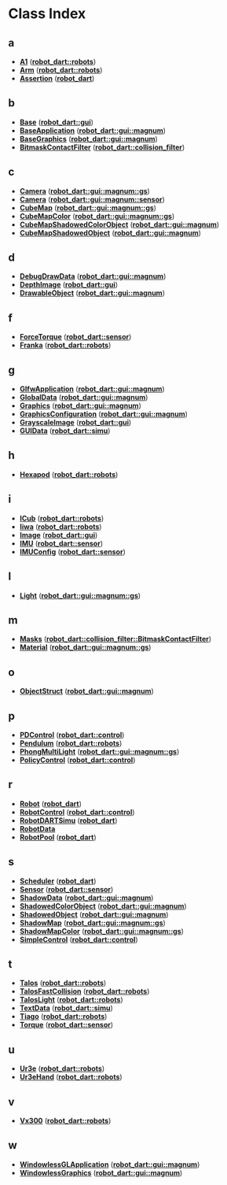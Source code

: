 
# Class Index


## a

* [**A1**](classrobot__dart_1_1robots_1_1A1.md)
([**robot\_dart::robots**](namespacerobot__dart_1_1robots.md))
* [**Arm**](classrobot__dart_1_1robots_1_1Arm.md)
([**robot\_dart::robots**](namespacerobot__dart_1_1robots.md))
* [**Assertion**](classrobot__dart_1_1Assertion.md)
([**robot\_dart**](namespacerobot__dart.md))


## b

* [**Base**](classrobot__dart_1_1gui_1_1Base.md)
([**robot\_dart::gui**](namespacerobot__dart_1_1gui.md))
* [**BaseApplication**](classrobot__dart_1_1gui_1_1magnum_1_1BaseApplication.md)
([**robot\_dart::gui::magnum**](namespacerobot__dart_1_1gui_1_1magnum.md))
* [**BaseGraphics**](classrobot__dart_1_1gui_1_1magnum_1_1BaseGraphics.md)
([**robot\_dart::gui::magnum**](namespacerobot__dart_1_1gui_1_1magnum.md))
* [**BitmaskContactFilter**](classrobot__dart_1_1collision__filter_1_1BitmaskContactFilter.md)
([**robot\_dart::collision\_filter**](namespacerobot__dart_1_1collision__filter.md))


## c

* [**Camera**](classrobot__dart_1_1gui_1_1magnum_1_1gs_1_1Camera.md)
([**robot\_dart::gui::magnum::gs**](namespacerobot__dart_1_1gui_1_1magnum_1_1gs.md))
* [**Camera**](classrobot__dart_1_1gui_1_1magnum_1_1sensor_1_1Camera.md)
([**robot\_dart::gui::magnum::sensor**](namespacerobot__dart_1_1gui_1_1magnum_1_1sensor.md))
* [**CubeMap**](classrobot__dart_1_1gui_1_1magnum_1_1gs_1_1CubeMap.md)
([**robot\_dart::gui::magnum::gs**](namespacerobot__dart_1_1gui_1_1magnum_1_1gs.md))
* [**CubeMapColor**](classrobot__dart_1_1gui_1_1magnum_1_1gs_1_1CubeMapColor.md)
([**robot\_dart::gui::magnum::gs**](namespacerobot__dart_1_1gui_1_1magnum_1_1gs.md))
* [**CubeMapShadowedColorObject**](classrobot__dart_1_1gui_1_1magnum_1_1CubeMapShadowedColorObject.md)
([**robot\_dart::gui::magnum**](namespacerobot__dart_1_1gui_1_1magnum.md))
* [**CubeMapShadowedObject**](classrobot__dart_1_1gui_1_1magnum_1_1CubeMapShadowedObject.md)
([**robot\_dart::gui::magnum**](namespacerobot__dart_1_1gui_1_1magnum.md))


## d

* [**DebugDrawData**](structrobot__dart_1_1gui_1_1magnum_1_1DebugDrawData.md)
([**robot\_dart::gui::magnum**](namespacerobot__dart_1_1gui_1_1magnum.md))
* [**DepthImage**](structrobot__dart_1_1gui_1_1DepthImage.md)
([**robot\_dart::gui**](namespacerobot__dart_1_1gui.md))
* [**DrawableObject**](classrobot__dart_1_1gui_1_1magnum_1_1DrawableObject.md)
([**robot\_dart::gui::magnum**](namespacerobot__dart_1_1gui_1_1magnum.md))


## f

* [**ForceTorque**](classrobot__dart_1_1sensor_1_1ForceTorque.md)
([**robot\_dart::sensor**](namespacerobot__dart_1_1sensor.md))
* [**Franka**](classrobot__dart_1_1robots_1_1Franka.md)
([**robot\_dart::robots**](namespacerobot__dart_1_1robots.md))


## g

* [**GlfwApplication**](classrobot__dart_1_1gui_1_1magnum_1_1GlfwApplication.md)
([**robot\_dart::gui::magnum**](namespacerobot__dart_1_1gui_1_1magnum.md))
* [**GlobalData**](structrobot__dart_1_1gui_1_1magnum_1_1GlobalData.md)
([**robot\_dart::gui::magnum**](namespacerobot__dart_1_1gui_1_1magnum.md))
* [**Graphics**](classrobot__dart_1_1gui_1_1magnum_1_1Graphics.md)
([**robot\_dart::gui::magnum**](namespacerobot__dart_1_1gui_1_1magnum.md))
* [**GraphicsConfiguration**](structrobot__dart_1_1gui_1_1magnum_1_1GraphicsConfiguration.md)
([**robot\_dart::gui::magnum**](namespacerobot__dart_1_1gui_1_1magnum.md))
* [**GrayscaleImage**](structrobot__dart_1_1gui_1_1GrayscaleImage.md)
([**robot\_dart::gui**](namespacerobot__dart_1_1gui.md))
* [**GUIData**](structrobot__dart_1_1simu_1_1GUIData.md)
([**robot\_dart::simu**](namespacerobot__dart_1_1simu.md))


## h

* [**Hexapod**](classrobot__dart_1_1robots_1_1Hexapod.md)
([**robot\_dart::robots**](namespacerobot__dart_1_1robots.md))


## i

* [**ICub**](classrobot__dart_1_1robots_1_1ICub.md)
([**robot\_dart::robots**](namespacerobot__dart_1_1robots.md))
* [**Iiwa**](classrobot__dart_1_1robots_1_1Iiwa.md)
([**robot\_dart::robots**](namespacerobot__dart_1_1robots.md))
* [**Image**](structrobot__dart_1_1gui_1_1Image.md)
([**robot\_dart::gui**](namespacerobot__dart_1_1gui.md))
* [**IMU**](classrobot__dart_1_1sensor_1_1IMU.md)
([**robot\_dart::sensor**](namespacerobot__dart_1_1sensor.md))
* [**IMUConfig**](structrobot__dart_1_1sensor_1_1IMUConfig.md)
([**robot\_dart::sensor**](namespacerobot__dart_1_1sensor.md))


## l

* [**Light**](classrobot__dart_1_1gui_1_1magnum_1_1gs_1_1Light.md)
([**robot\_dart::gui::magnum::gs**](namespacerobot__dart_1_1gui_1_1magnum_1_1gs.md))


## m

* [**Masks**](structrobot__dart_1_1collision__filter_1_1BitmaskContactFilter_1_1Masks.md)
([**robot\_dart::collision\_filter::BitmaskContactFilter**](classrobot__dart_1_1collision__filter_1_1BitmaskContactFilter.md))
* [**Material**](classrobot__dart_1_1gui_1_1magnum_1_1gs_1_1Material.md)
([**robot\_dart::gui::magnum::gs**](namespacerobot__dart_1_1gui_1_1magnum_1_1gs.md))


## o

* [**ObjectStruct**](structrobot__dart_1_1gui_1_1magnum_1_1ObjectStruct.md)
([**robot\_dart::gui::magnum**](namespacerobot__dart_1_1gui_1_1magnum.md))


## p

* [**PDControl**](classrobot__dart_1_1control_1_1PDControl.md)
([**robot\_dart::control**](namespacerobot__dart_1_1control.md))
* [**Pendulum**](classrobot__dart_1_1robots_1_1Pendulum.md)
([**robot\_dart::robots**](namespacerobot__dart_1_1robots.md))
* [**PhongMultiLight**](classrobot__dart_1_1gui_1_1magnum_1_1gs_1_1PhongMultiLight.md)
([**robot\_dart::gui::magnum::gs**](namespacerobot__dart_1_1gui_1_1magnum_1_1gs.md))
* [**PolicyControl**](classrobot__dart_1_1control_1_1PolicyControl.md)
([**robot\_dart::control**](namespacerobot__dart_1_1control.md))


## r

* [**Robot**](classrobot__dart_1_1Robot.md)
([**robot\_dart**](namespacerobot__dart.md))
* [**RobotControl**](classrobot__dart_1_1control_1_1RobotControl.md)
([**robot\_dart::control**](namespacerobot__dart_1_1control.md))
* [**RobotDARTSimu**](classrobot__dart_1_1RobotDARTSimu.md)
([**robot\_dart**](namespacerobot__dart.md))
* [**RobotData**](structrobot__dart_1_1simu_1_1GUIData_1_1RobotData.md)
* [**RobotPool**](classrobot__dart_1_1RobotPool.md)
([**robot\_dart**](namespacerobot__dart.md))


## s

* [**Scheduler**](classrobot__dart_1_1Scheduler.md)
([**robot\_dart**](namespacerobot__dart.md))
* [**Sensor**](classrobot__dart_1_1sensor_1_1Sensor.md)
([**robot\_dart::sensor**](namespacerobot__dart_1_1sensor.md))
* [**ShadowData**](structrobot__dart_1_1gui_1_1magnum_1_1ShadowData.md)
([**robot\_dart::gui::magnum**](namespacerobot__dart_1_1gui_1_1magnum.md))
* [**ShadowedColorObject**](classrobot__dart_1_1gui_1_1magnum_1_1ShadowedColorObject.md)
([**robot\_dart::gui::magnum**](namespacerobot__dart_1_1gui_1_1magnum.md))
* [**ShadowedObject**](classrobot__dart_1_1gui_1_1magnum_1_1ShadowedObject.md)
([**robot\_dart::gui::magnum**](namespacerobot__dart_1_1gui_1_1magnum.md))
* [**ShadowMap**](classrobot__dart_1_1gui_1_1magnum_1_1gs_1_1ShadowMap.md)
([**robot\_dart::gui::magnum::gs**](namespacerobot__dart_1_1gui_1_1magnum_1_1gs.md))
* [**ShadowMapColor**](classrobot__dart_1_1gui_1_1magnum_1_1gs_1_1ShadowMapColor.md)
([**robot\_dart::gui::magnum::gs**](namespacerobot__dart_1_1gui_1_1magnum_1_1gs.md))
* [**SimpleControl**](classrobot__dart_1_1control_1_1SimpleControl.md)
([**robot\_dart::control**](namespacerobot__dart_1_1control.md))


## t

* [**Talos**](classrobot__dart_1_1robots_1_1Talos.md)
([**robot\_dart::robots**](namespacerobot__dart_1_1robots.md))
* [**TalosFastCollision**](classrobot__dart_1_1robots_1_1TalosFastCollision.md)
([**robot\_dart::robots**](namespacerobot__dart_1_1robots.md))
* [**TalosLight**](classrobot__dart_1_1robots_1_1TalosLight.md)
([**robot\_dart::robots**](namespacerobot__dart_1_1robots.md))
* [**TextData**](structrobot__dart_1_1simu_1_1TextData.md)
([**robot\_dart::simu**](namespacerobot__dart_1_1simu.md))
* [**Tiago**](classrobot__dart_1_1robots_1_1Tiago.md)
([**robot\_dart::robots**](namespacerobot__dart_1_1robots.md))
* [**Torque**](classrobot__dart_1_1sensor_1_1Torque.md)
([**robot\_dart::sensor**](namespacerobot__dart_1_1sensor.md))


## u

* [**Ur3e**](classrobot__dart_1_1robots_1_1Ur3e.md)
([**robot\_dart::robots**](namespacerobot__dart_1_1robots.md))
* [**Ur3eHand**](classrobot__dart_1_1robots_1_1Ur3eHand.md)
([**robot\_dart::robots**](namespacerobot__dart_1_1robots.md))


## v

* [**Vx300**](classrobot__dart_1_1robots_1_1Vx300.md)
([**robot\_dart::robots**](namespacerobot__dart_1_1robots.md))


## w

* [**WindowlessGLApplication**](classrobot__dart_1_1gui_1_1magnum_1_1WindowlessGLApplication.md)
([**robot\_dart::gui::magnum**](namespacerobot__dart_1_1gui_1_1magnum.md))
* [**WindowlessGraphics**](classrobot__dart_1_1gui_1_1magnum_1_1WindowlessGraphics.md)
([**robot\_dart::gui::magnum**](namespacerobot__dart_1_1gui_1_1magnum.md))


